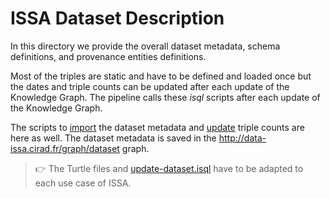 # ISSA Dataset Description

In this directory we provide the overall dataset metadata, schema definitions, and provenance entities definitions.  

Most of the triples are static and have to be defined and loaded once but the dates and triple counts can be updated after each update of the Knowledge Graph. The pipeline calls these *isql* scripts after each update of the Knowledge Graph.   

The scripts to [import](./import-dataset.sh) the dataset metadata and [update](./update-dataset.sh) triple counts are here as well. The dataset metadata is saved in the <http://data-issa.cirad.fr/graph/dataset> graph.  


>:point_right: The Turtle files and [update-dataset.isql](./update-dataset.isql) have to be adapted to each use case of ISSA.
